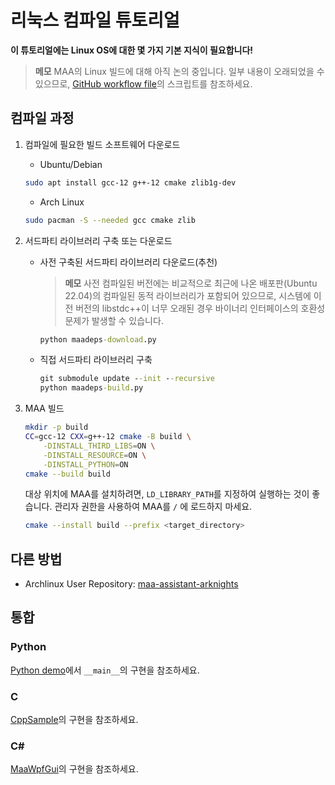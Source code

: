 # 리눅스 컴파일 튜토리얼

**이 튜토리얼에는 Linux OS에 대한 몇 가지 기본 지식이 필요합니다!**

> **메모**
> MAA의 Linux 빌드에 대해 아직 논의 중입니다. 일부 내용이 오래되었을 수 있으므로, [GitHub workflow file](../.github/workflows/release-maa-linux.yml)의 스크립트를 참조하세요.

## 컴파일 과정

1. 컴파일에 필요한 빌드 소프트웨어 다운로드

   - Ubuntu/Debian

   ```bash
   sudo apt install gcc-12 g++-12 cmake zlib1g-dev
   ```

   - Arch Linux

   ```bash
   sudo pacman -S --needed gcc cmake zlib
   ```
2. 서드파티 라이브러리 구축 또는 다운로드

   - 사전 구축된 서드파티 라이브러리 다운로드(추천)

     > **메모**
     > 사전 컴파일된 버전에는 비교적으로 최근에 나온 배포판(Ubuntu 22.04)의 컴파일된 동적 라이브러리가 포함되어 있으므로, 시스템에 이전 버전의 libstdc++이 너무 오래된 경우 바이너리 인터페이스의 호환성 문제가 발생할 수 있습니다.
     >

     ```cmd
     python maadeps-download.py
     ```
   - 직접 서드파티 라이브러리 구축

     ```cmd
     git submodule update --init --recursive
     python maadeps-build.py
     ```
3. MAA 빌드

   ```bash
   mkdir -p build
   CC=gcc-12 CXX=g++-12 cmake -B build \
       -DINSTALL_THIRD_LIBS=ON \
       -DINSTALL_RESOURCE=ON \
       -DINSTALL_PYTHON=ON
   cmake --build build
   ```

   대상 위치에 MAA를 설치하려면, `LD_LIBRARY_PATH`를 지정하여 실행하는 것이 좋습니다. 관리자 권한을 사용하여 MAA를 `/` 에 로드하지 마세요.

   ```bash
   cmake --install build --prefix <target_directory>
   ```

## 다른 방법

- Archlinux User Repository: [maa-assistant-arknights](https://aur.archlinux.org/packages/maa-assistant-arknights)

## 통합

### Python

[Python demo](https://github.com/MaaAssistantArknights/MaaAssistantArknights/blob/master/src/Python/sample.py)에서 `__main__`의 구현을 참조하세요.

### C

[CppSample](https://github.com/MaaAssistantArknights/MaaAssistantArknights/blob/master/src/CppSample/main.cpp)의 구현을 참조하세요.

### C\#

[MaaWpfGui](https://github.com/MaaAssistantArknights/MaaAssistantArknights/blob/master/src/MaaWpfGui/Helper/AsstProxy.cs)의 구현을 참조하세요.
